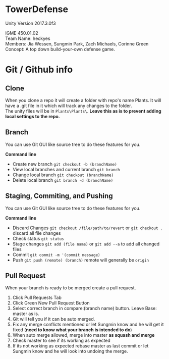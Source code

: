 # TowerDefense

Unity Version 2017.3.0f3  

IGME 450.01.02  
Team Name: heckyes  
Members: Jia Wessen, Sungmin Park, Zach Michaels, Corinne Green  
Concept: A top down build-your-own defense game.

# Git / Github info

## Clone

When you clone a repo it will create a folder with repo's name Plants. It will have a .git file in it which will track any changes to the folder.  
The unity files will be in `Plants\Plants\`. **Leave this as is to prevent adding local settings to the repo.**  

## Branch

You can use Git GUI like source tree to do these features for you.  

**Command line**
*	Create new branch `git checkout -b (branchName)`
*	View local branches and current branch `git branch`
*	Change local branch `git checkout (branchName)`
*	Delete local branch `git branch -d (branchName)`


## Staging, Commiting, and Pushing

You can use Git GUI like source tree to do these features for you.  

**Command line**  
*	Discard Changes `git checkout /file/path/to/revert` or `git checkout .` discard all file changes
*	Check status `git status`
*	Stage changes `git add (file name)` or `git add --a` to add all changed files
*	Commit `git commit -m '(commit message)`
*	Push `git push (remote) (branch)` remote will generally be `origin`


## Pull Request

When your branch is ready to be merged create a pull request.  

1. Click Pull Requests Tab
2. Click Green New Pull Request Button
3. Select correct branch in compare:(branch name) button. Leave Base: master as is.
4. Git will tell you if it can be auto merged.
5. Fix any merge conflicts mentioned or let Sungmin know and he will get it fixed (**need to know what your branch is intended to do**)
6. When auto merge allowed, merge into master **as squash and merge**
7. Check master to see if its working as expected
8. If its not working as expected rebase master as last commit or let Sungmin know and he will look into undoing the merge.
